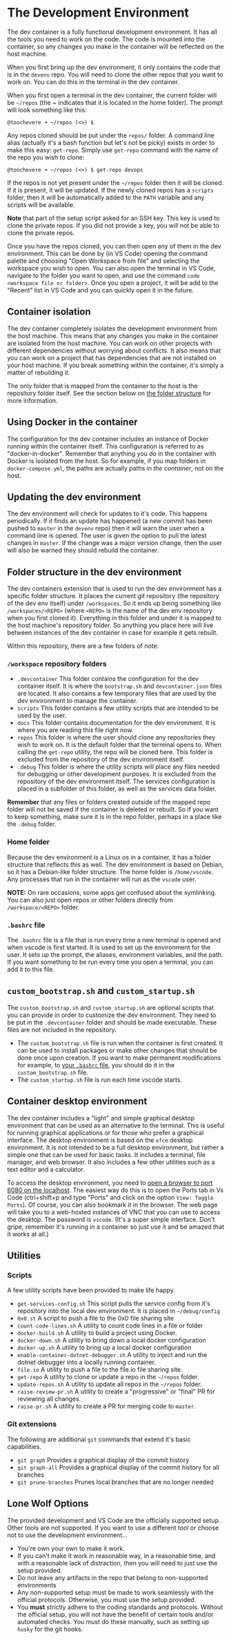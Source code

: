 # The Development Environment

The dev container is a fully functional development environment.  It has all the tools you need to work on the code.  The code is mounted into the container, so any changes you make in the container will be reflected on the host machine.  

When you first bring up the dev environment, it only contains the code that is in the `devenv` repo.  You will need to clone the other repos that you want to work on.  You can do this in the terminal in the dev container.  

When you first open a terminal in the dev container, the current folder will be `~/repos` (the ~ indicates that it is located in the home folder).  The prompt will look something like this: 

```
@toochevere ➜ ~/repos (<>) $
```

Any repos cloned should be put under the `repos/` folder.  A command line alias (actually it's a bash function but let's not be picky) exists in order to make this easy:  `get-repo`.  Simply use `get-repo` command with the name of the repo you wish to clone:

```
@toochevere ➜ ~/repos (<>) $ get-repo devops
```

If the repos is not yet present under the `~/repos` folder then it will be cloned.  If it is present, it will be updated.   If the newly cloned repos has a `scripts` folder, then it will be automatically added to the `PATH` variable and any scripts will be available.  

**Note** that part of the setup script asked for an SSH key.  This key is used to clone the private repos.  If you did not provide a key, you will not be able to clone the private repos. 

Once you have the repos cloned, you can then open any of them in the dev environment.  This can be done by (in VS Code) opening the command palette and choosing "Open Workspace from file" and selecting the workspace you wish to open.  You can also open the terminal in VS Code, navigate to the folder you want to open, and use the command `code <workspace file or folder>`.  Once you open a project, it will be add to the "Recent" list in VS Code and you can quickly open it in the future. 

## Container isolation

The dev container completely isolates the development environment from the host machine.  This means that any changes you make in the container are isolated from the host machine.  You can work on other projects with different dependencies without worrying about conflicts.  It also means that you can work on a project that has dependencies that are not installed on your host machine.  If you break something within the container, it's simply a matter of rebuilding it.  

The only folder that is mapped from the container to the host is the repository folder itself.  See the section below on [the folder structure](#folder-structure-in-the-dev-environment) for more information.

## Using Docker in the container

The configuration for the dev container includes an instance of Docker running within the container itself.  This configuration is referred to as "docker-in-docker".  Remember that anything you do in the container with Docker is isolated from the host.  So for example, if you map folders in `docker-compose.yml`, the paths are actually paths _in the container_, not on the host.

## Updating the dev environment

The dev environment will check for updates to it's code.  This happens periodically.  If it finds an update has happened (a new commit has been pushed to `master` in the `devenv` repo) then it will warn the user when a command line is opened.  The user is given the option to pull the latest changes in `master`.  If the change was a major version change, then the user will also be warned they should rebuild the container. 

## Folder structure in the dev environment

The dev containers extension that is used to run the dev environment has a specific folder structure.  It places the current git repository (the repository of the dev env itself) under `/workspaces`.  So it ends up being something like `/workspaces/<REPO>` (where `<REPO>` is the name of the dev env repository when you first cloned it).  Everything in this folder and under it is mapped to the host machine's repository folder.  So anything you place here will live between instances of the dev container in case for example it gets rebuilt.  

Within this repository, there are a few folders of note:

### `/workspace` repository folders

* `.devcontainer` This folder contains the configuration for the dev container itself.  It is where the `bootstrap.sh` and `devcontainer.json` files are located.  It also contains a few temporary files that are used by the dev environment to manage the container. 
* `scripts` This folder contains a few utility scripts that are intended to be used by the user.
* `docs` This folder contains documentation for the dev environment.  It is where you are reading this file right now.
* `repos` This folder is where the user should clone any repositories they wish to work on.  It is the default folder that the terminal opens to.  When calling the `get-repo` utility, the repo will be cloned here.  This folder is excluded from the repository of the dev environment itself.  
* `.debug` This folder is where the utility scripts will place any files needed for debugging or other development purposes.  It is excluded from the repository of the dev environment itself.  The services configuration is placed in a subfolder of this folder, as well as the services data folder. 

**Remember** that any files or folders created outside of the mapped repo folder will not be saved if the container is deleted or rebuilt.  So if you want to keep something, make sure it is in the repo folder, perhaps in a place like the `.debug` folder. 

### Home folder

Because the dev environment is a Linux os in a container, it has a folder structure that reflects this as well.  The dev environment is based on Debian, so it has a Debian-like folder structure.  The home folder is `/home/vscode`.  Any processes that run in the container will run as the `vscode` user. 

**NOTE:**  On rare occasions, some apps get confused about the symlinking.  You can also just open repos or other folders directly from `/workspace/<REPO>` folder.  

### `.bashrc` file

The `.bashrc` file is a file that is run every time a new terminal is opened and when vscode is first started.  It is used to set up the environment for the user.  It sets up the prompt, the aliases, environment variables, and the path.  If you want something to be run every time you open a terminal, you can add it to this file.  

## `custom_bootstrap.sh` and `custom_startup.sh`

The `custom_bootstrap.sh` and `custom_startup.sh` are optional scripts that you can provide in order to customize the dev environment.  They need to be put in the `.devcontainer` folder and should be made executable.  These files are not included in the repository.  

* The `custom_bootstrap.sh` file is run when the container is first created.  It can be used to install packages or make other changes that should be done once upon creation.  If you want to make permanent modifications for example, to [your `.bashrc` file](#bashrc-file), you should do it in the `custom_bootstrap.sh` file.
* The `custom_startup.sh` file is run each time vscode starts.

## Container desktop environment

The dev container includes a "light" and simple graphical desktop environment that can be used as an alternative to the terminal.  This is useful for running graphical applications or for those who prefer a graphical interface.  The desktop environment is based on the `xfce` desktop environment.  It is not intended to be a full desktop environment, but rather a simple one that can be used for basic tasks.  It includes a terminal, file manager, and web browser.  It also includes a few other utilities such as a text editor and a calculator. 

To access the desktop environment, you need to [open a browser to port 6080 on the localhost](http://localhost:6080).  The easiest way do this is to open the Ports tab in Vs Code (ctrl+shift+p and type "Ports" and click on the option `View: Toggle Ports`).  Of course, you can also bookmark it in the browser.  The web page will take you to a web-hosted instances of VNC that you can use to access the desktop.  The password is `vscode`.  (It's a super simple interface.  Don't gripe, remember it's running in a container so just use it and be amazed that it works at all.)

## Utilities

### Scripts 

A few utility scripts have been provided to make life happy.

* `get-services-config.sh` This script pulls the service config from it's repository into the local dev environment.  It is placed in `~/debug/config`
* `0x0.st` A script to push a file to the 0x0 file sharing site
* `count-code-lines.sh` A utility to count code lines in a file or folder
* `docker-build.sh` A utility to build a project using Docker.
* `docker-down.sh` A utility to bring down a local docker configuration
* `docker-up.sh` A utility to bring up a local docker configuration
* `enable-container-dotnet-debugger.sh` A utility to inject and run the dotnet debugger into a locally running container.
* `file.io` A utility to push a file to the file.io file sharing site.
* `get-repo` A utility to clone or update a repo in the `~/repos` folder.
* `update-repos.sh` A utility to update all repos in the `~/repos` folder.
* `raise-review-pr.sh` A utility to create a "progressive" or "final" PR for reviewing all changes. 
* `raise-pr.sh` A utility to create a PR for merging code to `master`.

### Git extensions 

The following are additional `git` commands that extend it's basic capabilities. 

* `git graph` Provides a graphical display of the commit history
* `git graph-all` Provides a graphical display of the commit history for all branches
* `git prune-branches` Prunes local branches that are no longer needed

## Lone Wolf Options

The provided development and VS Code are the officially supported setup.  Other tools are not supported.  If you want to use a different tool or choose not to use the development environment...

* You're own your own to make it work.
* If you can't make it work in reasonable way, in a reasonable time, and with a reasonable lack of distraction, then you will need to just use the setup provided.
* Do not leave any artifacts in the repo that belong to non-supported environments
* Any non-supported setup must be made to work seamlessly with the official protocols.  Otherwise, you must use the setup provided. 
* You **must** strictly adhere to the coding standards and protocols.  Without the official setup, you will not have the benefit of certain tools and/or automated checks.  You must do these manually, such as setting up `husky` for the git hooks. 